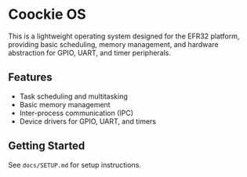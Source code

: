 # Coockie OS
This is a lightweight operating system designed for the EFR32 platform, providing basic scheduling, memory management, and hardware abstraction for GPIO, UART, and timer peripherals.

## Features
- Task scheduling and multitasking
- Basic memory management
- Inter-process communication (IPC)
- Device drivers for GPIO, UART, and timers

## Getting Started
See `docs/SETUP.md` for setup instructions.

